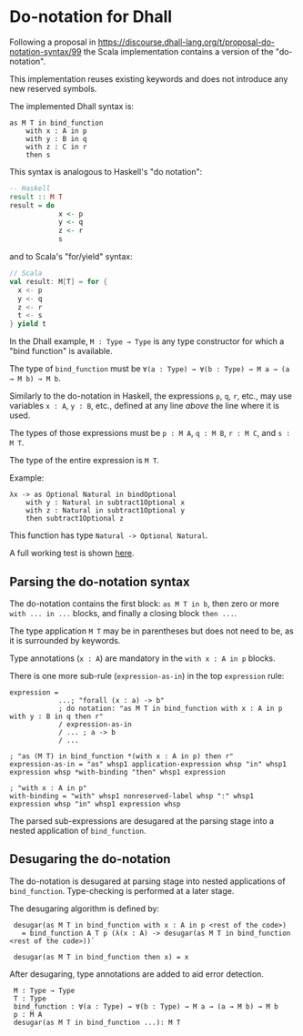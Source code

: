 # Do-notation for Dhall

Following a proposal in https://discourse.dhall-lang.org/t/proposal-do-notation-syntax/99 the Scala implementation contains a version of the "do-notation".

This implementation reuses existing keywords and does not introduce any new reserved symbols.

The implemented Dhall syntax is:

```dhall
as M T in bind_function
    with x : A in p
    with y : B in q
    with z : C in r
    then s
```

This syntax is analogous to Haskell's "do notation":

```haskell
-- Haskell
result :: M T
result = do 
            x <- p
            y <- q
            z <- r
            s
```

and to Scala's "for/yield" syntax:

```scala
// Scala
val result: M[T] = for {
  x <- p
  y <- q
  z <- r
  t <- s
} yield t
```

In the Dhall example, `M : Type → Type` is any type constructor for which a "bind function" is available.

The type of `bind_function` must be `∀(a : Type) → ∀(b : Type) → M a → (a → M b) → M b`.

Similarly to the do-notation in Haskell, the expressions `p`, `q`, `r`, etc., may use variables `x : A`, `y : B`, etc., defined at any line _above_ the line where it is used.

The types of those expressions must be `p : M A`, `q : M B`, `r : M C`, and `s : M T`.

The type of the entire expression is `M T`.

Example:

```dhall
λx -> as Optional Natural in bindOptional
    with y : Natural in subtract1Optional x
    with z : Natural in subtract1Optional y
    then subtract1Optional z
```

This function has type `Natural -> Optional Natural`.

A full working test is shown [here](https://github.com/winitzki/scall/blame/master/scall-core/src/test/scala/io/chymyst/dhall/unit/SimpleSemanticsTest.scala#L77).

## Parsing the do-notation syntax

The do-notation contains the first block: `as M T in b`, then zero or more `with ... in ...` blocks, and finally a closing block `then ...`.

The type application `M T` may be in parentheses but does not need to be, as it is surrounded by keywords.

Type annotations (`x : A`) are mandatory in the `with x : A in p` blocks.

There is one more sub-rule (`expression-as-in`) in the top `expression` rule:

```abnf
expression =
            ...; "forall (x : a) -> b"
            ; do notation: "as M T in bind_function with x : A in p with y : B in q then r"
            / expression-as-in
            / ... ; a -> b
            / ...

; "as (M T) in bind_function *(with x : A in p) then r"
expression-as-in = "as" whsp1 application-expression whsp "in" whsp1 expression whsp *with-binding "then" whsp1 expression

; "with x : A in p"
with-binding = "with" whsp1 nonreserved-label whsp ":" whsp1 expression whsp "in" whsp1 expression whsp
```

The parsed sub-expressions are desugared at the parsing stage into a nested application of `bind_function`.

## Desugaring the do-notation

The do-notation is desugared at parsing stage into nested applications of `bind_function`.
Type-checking is performed at a later stage.

The desugaring algorithm is defined by:

     desugar(as M T in bind_function with x : A in p <rest of the code>)
       = bind_function A T p (λ(x : A) -> desugar(as M T in bind_function <rest of the code>))`
     
     desugar(as M T in bind_function then x) = x

After desugaring, type annotations are added to aid error detection.

     M : Type → Type
     T : Type
     bind_function : ∀(a : Type) → ∀(b : Type) → M a → (a → M b) → M b
     p : M A
     desugar(as M T in bind_function ...): M T
